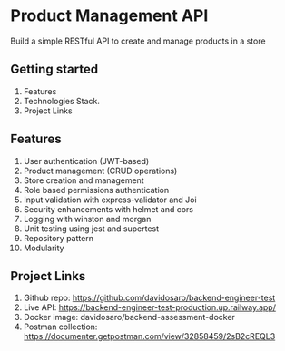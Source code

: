 # Product Management API

Build a simple RESTful API to create and manage products in a store

## Getting started

1. Features
2. Technologies Stack.
3. Project Links

## Features

1. User authentication (JWT-based)
2. Product management (CRUD operations)
3. Store creation and management
4. Role based permissions authentication
5. Input validation with express-validator and Joi
6. Security enhancements with helmet and cors
7. Logging with winston and morgan
8. Unit testing using jest and supertest
9. Repository pattern
10. Modularity

## Project Links

1. Github repo: https://github.com/davidosaro/backend-engineer-test
2. Live API: https://backend-engineer-test-production.up.railway.app/
3. Docker image: davidosaro/backend-assessment-docker
4. Postman collection: https://documenter.getpostman.com/view/32858459/2sB2cREQL3
